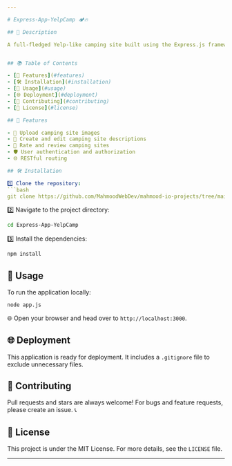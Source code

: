 ```yaml
---

# Express-App-YelpCamp 🏕️🔥

## 🌟 Description

A full-fledged Yelp-like camping site built using the Express.js framework. Share your favorite camping spots and discover new ones! 🗺️


## 📚 Table of Contents

- [🌟 Features](#features)
- [🛠 Installation](#installation)
- [🚀 Usage](#usage)
- [🌐 Deployment](#deployment)
- [👥 Contributing](#contributing)
- [📄 License](#license)

## 🌟 Features

- 📸 Upload camping site images
- 📝 Create and edit camping site descriptions
- 🌟 Rate and review camping sites
- 🛡️ User authentication and authorization
- 🌐 RESTful routing

## 🛠 Installation

1️⃣ Clone the repository:
```bash
git clone https://github.com/MahmoodWebDev/mahmood-io-projects/tree/main/Express-App-YelpCamp
```

2️⃣ Navigate to the project directory:
```bash
cd Express-App-YelpCamp
```

3️⃣ Install the dependencies:
```bash
npm install
```

## 🚀 Usage

To run the application locally:

```bash
node app.js
```

🌐 Open your browser and head over to `http://localhost:3000`.

## 🌐 Deployment

This application is ready for deployment. It includes a `.gitignore` file to exclude unnecessary files.

## 👥 Contributing

Pull requests and stars are always welcome! For bugs and feature requests, please create an issue. 📞

## 📄 License

This project is under the MIT License. For more details, see the `LICENSE` file.

---
```

